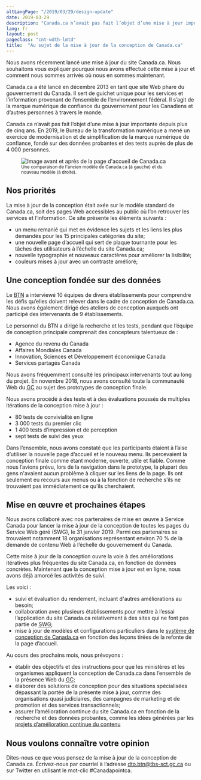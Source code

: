 ```yaml
---
altLangPage: "/2019/03/29/design-update"
date: 2019-03-29
description: "Canada.ca n’avait pas fait l’objet d’une mise à jour importante depuis plus de cinq ans. En 2019, le Bureau de la transformation numérique a mené un exercice de modernisation et de simplification de la marque numérique de confiance, fondé sur des données probantes et des tests auprès de plus de 4 000 personnes."
lang: fr
layout: post
pageclass: "cnt-wdth-lmtd"
title:  "Au sujet de la mise à jour de la conception de Canada.ca"
---
```


Nous avons récemment lancé une mise à jour du site Canada.ca. Nous souhaitons vous expliquer pourquoi nous avons effectué cette mise à jour et comment nous sommes arrivés où nous en sommes maintenant.

Canada.ca a été lancé en décembre 2013 en tant que site Web phare du gouvernement du Canada. Il sert de guichet unique pour les services et l’information provenant de l’ensemble de l’environnement fédéral. Il s’agit de la marque numérique de confiance du gouvernement pour les Canadiens et d’autres personnes à travers le monde.

Canada.ca n’avait pas fait l’objet d’une mise à jour importante depuis plus de cinq ans. En 2019, le Bureau de la transformation numérique a mené un exercice de modernisation et de simplification de la marque numérique de confiance, fondé sur des données probantes et des tests auprès de plus de 4 000 personnes.

<figure>
  <img class="img-responsive border" alt="Image avant et après de la page d'accueil de Canada.ca" src="/images/mise-a-jour-conception/avant-apres-conception.jpg"/>
  <figcaption>
    <small>Une comparaison de l'ancien modèle de Canada.ca (à gauche) et du nouveau modèle (à droite).</small>
  </figcaption>
</figure>

## Nos priorités

La mise à jour de la conception était axée sur le modèle standard de Canada.ca, soit des pages Web accessibles au public où l’on retrouver les services et l’information. Ce site présente les éléments suivants&nbsp;:

* un menu remanié qui met en évidence les sujets et les liens les plus demandés pour les 15 principales catégories du site;
* une nouvelle page d’accueil qui sert de plaque tournante pour les tâches des utilisateurs à l’échelle du site Canada.ca;
* nouvelle typographie et nouveaux caractères pour améliorer la lisibilité;
* couleurs mises à jour avec un contraste amélioré;

## Une conception fondée sur des données

Le <abbr title="Bureau de la transformation numérique">BTN</abbr> a interviewé 10 équipes de divers établissements pour comprendre les défis qu’elles doivent relever dans le cadre de conception de Canada.ca. Nous avons également dirigé des ateliers de conception auxquels ont participé des intervenants de 9 établissements.

Le personnel du BTN a dirigé la recherche et les tests, pendant que l’équipe de conception principale comprenait des concepteurs talentueux de&nbsp;:

* Agence du revenu du Canada
* Affaires Mondiales Canada
* Innovation, Sciences et Développement économique Canada
* Services partagés Canada

Nous avons fréquemment consulté les principaux intervenants tout au long du projet. En novembre 2018, nous avons consulté toute la communauté Web du <abbr title="gouvernement du Canada">GC</abbr> au sujet des prototypes de conception finale.

Nous avons procédé à des tests et à des évaluations poussés de multiples itérations de la conception mise à jour&nbsp;:

* 80 tests de convivialité en ligne
* 3 000 tests du premier clic
* 1 400 tests d’impression et de perception
* sept tests de suivi des yeux

Dans l’ensemble, nous avons constaté que les participants étaient à l’aise d’utiliser la nouvelle page d’accueil et le nouveau menu. Ils percevaient la conception finale comme étant moderne, ouverte, utile et fiable. Comme nous l’avions prévu, lors de la navigation dans le prototype, la plupart des gens n'avaient aucun problème à cliquer sur les liens de la page. Ils ont seulement eu recours aux menus ou à la fonction de recherche s’ils ne trouvaient pas immédiatement ce qu’ils cherchaient.

## Mise en œuvre et prochaines étapes

Nous avons collaboré avec nos partenaires de mise en œuvre à Service Canada pour lancer la mise à jour de la conception de toutes les pages du Service Web géré (SWG), le 31 janvier 2019. Parmi ces partenaires se trouvaient notamment 18 organisations représentant environ 70&nbsp;% de la demande de contenu Web à l’échelle du gouvernement du Canada.

Cette mise à jour de la conception ouvre la voie à des améliorations itératives plus fréquentes du site Canada.ca, en fonction de données concrètes. Maintenant que la conception mise à jour est en ligne, nous avons déjà amorcé les activités de suivi.

Les voici&nbsp;:

* suivi et évaluation du rendement, incluant d'autres améliorations au besoin;
* collaboration avec plusieurs établissements pour mettre à l’essai l’application du site Canada.ca relativement à des sites qui ne font pas partie de <abbr title="Service Web géré">SWG</abbr>;
* mise à jour de modèles et configurations particuliers dans le <a href="https://www.canada.ca/fr/gouvernement/a-propos/systeme-conception.html">système de conception de Canada.ca</a> en fonction des leçons tirées de la refonte de la page d’accueil.

Au cours des prochains mois, nous prévoyons&nbsp;:

* établir des objectifs et des instructions pour que les ministères et les organismes appliquent la conception de Canada.ca dans l’ensemble de la présence Web du <abbr title="gouvernement du Canada">GC</abbr>;
* élaborer des solutions de conception pour des situations spécialisées dépassant la portée de la présente mise à jour, comme des organisations quasi judiciaires, des campagnes de marketing et de promotion et des services transactionnels;
* assurer l’amélioration continue du site Canada.ca en fonction de la recherche et des données probantes, comme les idées générées par les <a href="https://blog.canada.ca/pages/project-overview.html">projets d’amélioration continue du contenu</a>

## Nous voulons connaître votre opinion

Dites-nous ce que vous pensez de la mise à jour de la conception de Canada.ca. Écrivez-nous par courriel à l’adresse [dto.btn@tbs-sct.gc.ca](mailto:dto.btn@tbs-sct.gc.ca) ou sur Twitter en utilisant le mot-clic #Canadapointca.
